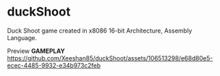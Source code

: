 # duckShoot
Duck Shoot game created in x8086 16-bit Architecture, Assembly Language.

Preview **GAMEPLAY**
https://github.com/Xeeshan85/duckShoot/assets/106513298/e68d80e5-ecec-4485-9932-e34b973c2feb
